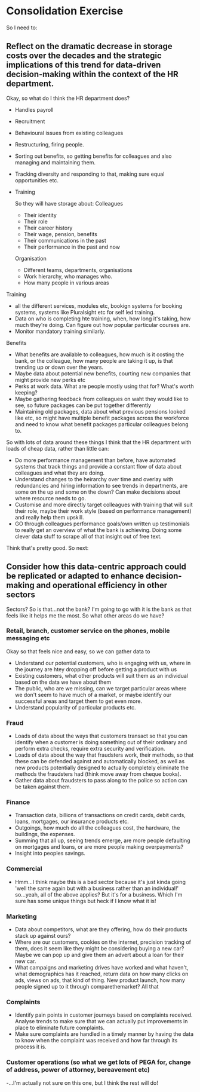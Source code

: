 # Consolidation Exercise

So I need to:

## Reflect on the dramatic decrease in storage costs over the decades and the strategic implications of this trend for data-driven decision-making within the context of the HR department.
Okay, so what do I think the HR department does?

- Handles payroll
- Recruitment
- Behavioural issues from existing colleagues
- Restructuring, firing people.
- Sorting out benefits, so getting benefits for colleagues and also managing and maintaining them.
- Tracking diversity and responding to that, making sure equal opportunities etc.
- Training
  
  So they will have storage about:
  Colleagues
    - Their identity
    - Their role
    - Their career history
    - Their wage, pension, benefits
    - Their communications in the past
    - Their performance in the past and now

  Organisation
    - Different teams, departments, organisations
    - Work hierarchy, who manages who.
    - How many people in various areas

 Training
   - all the different services, modules etc, bookign systems for booking systems, systems like Pluralsight etc for self led training.
   - Data on who is completing hte training, when, how long it's taking, how much they're doing. Can figure out how popular particular courses are.
   - Monitor mandatory training similarly.

Benefits
  - What benefits are available to colleagues, how much is it costing the bank, or the colleague, how many people are taking it up, is that trending up or down over the years.
  - Maybe data about potential new benefits, courting new companies that might provide new perks etc
  - Perks at work data. What are people mostly using that for? What's worth keeping?
  - Maybe gathering feedback from colleagues on waht they would like to see, so future packages can be put together differently
  - Maintaining old packages, data about what previous pensions looked like etc, so might have multiple benefit packages across the workforce and need to know what benefit packages particular colleagues belong to.

So with lots of data around these things I think that the HR department with loads of cheap data, rather than little can:

- Do more performance management than before, have automated systems that track things and provide a constant flow of data about colleagues and what they are doing.
- Understand changes to the heirarchy over time and overlay with redundancies and hiring information to see trends in departments, are some on the up and some on the down? Can make decisions about where resource needs to go.
- Customise and more directly target colleagues with training that will suit their role, maybe their work style (based on performance management) and really help them upskill.
- GO through colleagues performance goals/own written up testimonials to really get an overview of what the bank is achieving. Doing some clever data stuff to scrape all of that insight out of free text.

Think that's pretty good. So next:

## Consider how this data-centric approach could be replicated or adapted to enhance decision-making and operational efficiency in other sectors
Sectors? So is that...not the bank? I'm going to go with it is the bank as that feels like it helps me the most.
So what other areas do we have?

### Retail, branch, customer service on the phones, mobile messaging etc
Okay so that feels nice and easy, so we can gather data to
- Understand our potential customers, who is engaging with us, where in the journey are htey dropping off before getting a product with us
- Existing customers, what other products will suit them as an individual based on the data we have about them
- The public, who are we missing, can we target particular areas where we don't seem to have much of a market, or maybe identify our successful areas and target them to get even more.
- Understand popularity of particular products etc.
  
### Fraud
- Loads of data about the ways that customers transact so that you can identify when a customer is doing something out of their ordinary and perform extra checks, require extra security and verification.
- Loads of data about the way that fraudsters work, their methods, so that these can be defended against and automatically blocked, as well as new products potentially designed to actually completely eliminate the methods the fraudsters had (think move away from cheque books).
- Gather data about fraudsters to pass along to the police so action can be taken against them.
  
### Finance
- Transaction data, billions of transactions on credit cards, debit cards, loans, mortgages, our insurance products etc.
- Outgoings, how much do all the colleagues cost, the hardware, the buildings, the expenses.
- Summing that all up, seeing trends emerge, are more people defaulting on mortgages and loans, or are more people making overpayments?
- Insight into peoples savings.
  
### Commercial
- Hmm...I think maybe this is a bad sector because it's just kinda going 'well the same again but with a business rather than an individual!' so...yeah, all of the above applies? But it's for a business. Which I'm sure has some unique things but heck if I know what it is!
  
### Marketing
- Data about competitors, what are they offering, how do their products stack up against ours?
- Where are our customers, cookies on the internet, precision tracking of them, does it seem like they might be considering buying a new car? Maybe we can pop up and give them an advert about a loan for their new car.
- What campaigns and marketing drives have worked and what haven't, what demographics has it reached, return data on how many clicks on ads, views on ads, that kind of thing. New product launch, how many people signed up to it through comparethemarket? All that
  
### Complaints
- Identify pain points in customer journeys based on complaints received. Analyse trends to make sure that we can actually put improvements in place to eliminate future complaints.
- Make sure complaints are handled in a timely manner by having the data to know when the complaint was received and how far through its process it is.
  
### Customer operations (so what we get lots of PEGA for, change of address, power of attorney, bereavement etc)
-...I'm actually not sure on this one, but I think the rest will do!
      
